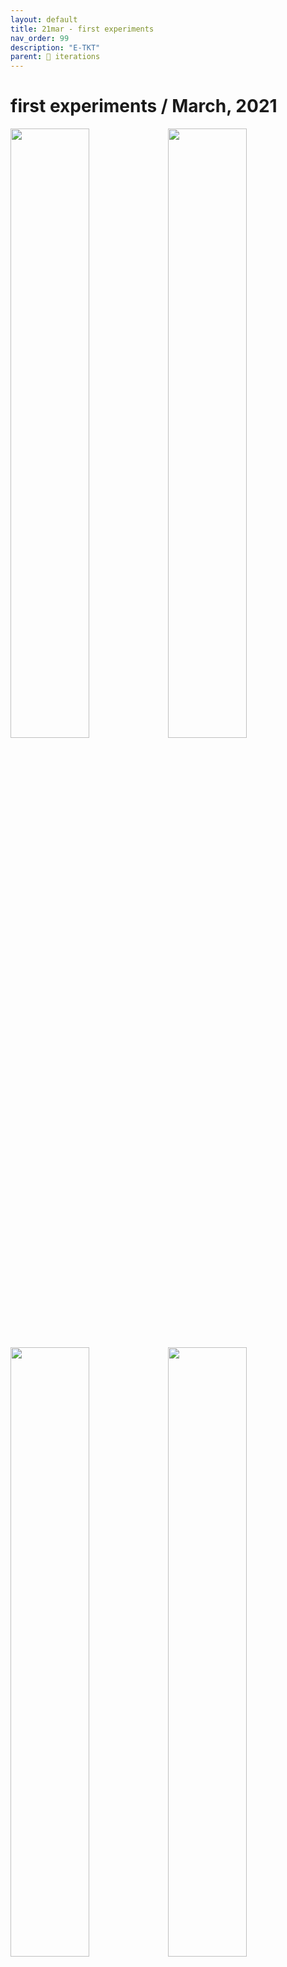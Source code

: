 ```yaml
---
layout: default
title: 21mar - first experiments
nav_order: 99
description: "E-TKT"
parent: 🧬 iterations
---
```


# **first experiments** / March, 2021

<img src="https://user-images.githubusercontent.com/15098003/171269435-a1eabe78-d058-4b14-b9b8-7042359a4fe9.jpg" width="50%"><img src="https://user-images.githubusercontent.com/15098003/171266687-53a73713-336d-4699-8519-36c1fee7fe87.jpg" width="50%"><img src="https://user-images.githubusercontent.com/15098003/171266690-c338b383-6c45-4988-a514-cbe023b817e1.jpg" width="50%"><img src="https://user-images.githubusercontent.com/15098003/171266692-844232aa-3745-4fb7-bd0b-297d777bfdfe.jpg" width="50%"> 

- Using Arduino mega, communication via serial.
- Daisy wheel homing with infrared sensor + one missing “teeth” led to inconsistent results and misalignment.
- Tested with a SG-90 servo, but it was too weak to press the tape.
